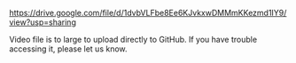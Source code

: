 https://drive.google.com/file/d/1dvbVLFbe8Ee6KJvkxwDMMmKKezmd1IY9/view?usp=sharing

Video file is to large to upload directly to GitHub. If you have trouble accessing it, please let us know.
